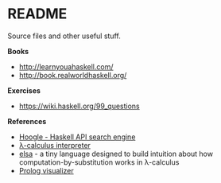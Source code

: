 # README

Source files and other useful stuff.

**Books**

 - http://learnyouahaskell.com/
 - http://book.realworldhaskell.org/

**Exercises**
 
 - https://wiki.haskell.org/99_questions

**References**
 
 - [Hoogle - Haskell API search engine](https://www.haskell.org/hoogle/)
 - [λ-calculus interpreter](https://goo.gl/eBPIMU)
 - [elsa](https://github.com/ucsd-progsys/elsa) - a tiny language designed to build intuition about how computation-by-substitution works in λ-calculus
 - [Prolog visualizer](http://www.cdglabs.org/prolog/)
